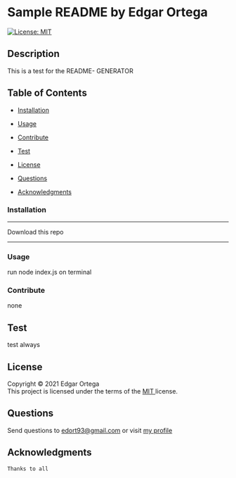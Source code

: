 # Sample README by Edgar Ortega
  [![License: MIT](https://img.shields.io/badge/License-MIT-yellow.svg)](https://opensource.org/licenses/MIT)
  ## Description
  
  This is a test for the README- GENERATOR

  ## Table of Contents
  * [Installation](#installation)
  * [Usage](#usage)
  * [Contribute](#contribute)
  * [Test](#test)
   
 * [License](#license)
  
   
  * [Questions](#questions)
  * [Acknowledgments](#acknowledgments)
  
  ### Installation

  ***
  Download this repo
***
  
  ### Usage
  run node index.js on terminal
 

  ### Contribute
  none

  ## Test
  test always

  
  ## License
  Copyright &copy; 2021 Edgar Ortega <br>
  This project is licensed under the terms of the  <a href=" https://opensource.org/licenses/MIT" target= "_blank" > MIT </a> license. 
  
 
  
  
  ## Questions
  Send questions to edort93@gmail.com or visit <a href="https://github.com/edgarO93" target= "_blank" >my profile </a><br>
  
  ## Acknowledgments
~~~
Thanks to all
~~~

  
  
  